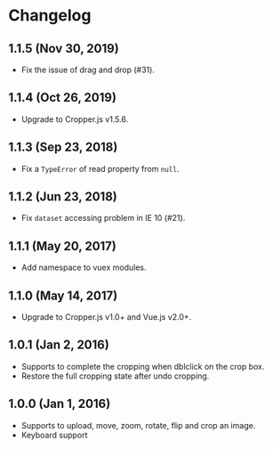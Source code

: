 # Changelog

## 1.1.5 (Nov 30, 2019)

- Fix the issue of drag and drop (#31).

## 1.1.4 (Oct 26, 2019)

- Upgrade to Cropper.js v1.5.6.

## 1.1.3 (Sep 23, 2018)

- Fix a `TypeError` of read property from `null`.

## 1.1.2 (Jun 23, 2018)

- Fix `dataset` accessing problem in IE 10 (#21).

## 1.1.1 (May 20, 2017)

- Add namespace to vuex modules.

## 1.1.0 (May 14, 2017)

- Upgrade to Cropper.js v1.0+ and Vue.js v2.0+.

## 1.0.1 (Jan 2, 2016)

- Supports to complete the cropping when dblclick on the crop box.
- Restore the full cropping state after undo cropping.

## 1.0.0 (Jan 1, 2016)

- Supports to upload, move, zoom, rotate, flip and crop an image.
- Keyboard support
